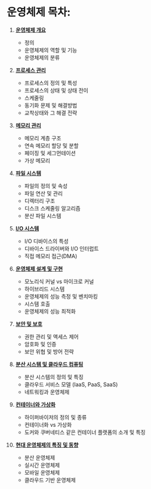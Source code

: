 
# 운영체제 목차:

1. [**운영체제 개요**](https://github.com/ChoiJeonSeok/TIL/blob/master/CS/Operating_System/OS_Knowledge/OS_Overview.md)
    - 정의
    - 운영체제의 역할 및 기능
    - 운영체제의 분류

2. [**프로세스 관리**](https://github.com/ChoiJeonSeok/TIL/blob/master/CS/Operating_System/OS_Knowledge/OS_Process_Management.md)
    - 프로세스의 정의 및 특성
    - 프로세스의 상태 및 상태 전이
    - 스케줄링
    - 동기화 문제 및 해결방법
    - 교착상태와 그 해결 전략

3. [**메모리 관리**](https://github.com/ChoiJeonSeok/TIL/blob/master/CS/Operating_System/OS_Knowledge/OS_Memory_Management.md)
    - 메모리 계층 구조
    - 연속 메모리 할당 및 분할
    - 페이징 및 세그먼테이션
    - 가상 메모리

4. [**파일 시스템**](https://github.com/ChoiJeonSeok/TIL/blob/master/CS/Operating_System/OS_Knowledge/OS_File_System.md)
    - 파일의 정의 및 속성
    - 파일 연산 및 관리
    - 디렉터리 구조
    - 디스크 스케줄링 알고리즘
    - 분산 파일 시스템

5. [**I/O 시스템**](https://github.com/ChoiJeonSeok/TIL/blob/master/CS/Operating_System/OS_Knowledge/OS_IO_System.md)
    - I/O 디바이스의 특성
    - 디바이스 드라이버와 I/O 인터럽트
    - 직접 메모리 접근(DMA)

6. [**운영체제 설계 및 구현**](https://github.com/ChoiJeonSeok/TIL/blob/master/CS/Operating_System/OS_Knowledge/OS_Design_Implementation.md)
    - 모노리식 커널 vs 마이크로 커널
    - 하이브리드 시스템
    - 운영체제의 성능 측정 및 벤치마킹
    - 시스템 호출
    - 운영체제의 성능 최적화

7. [**보안 및 보호**](https://github.com/ChoiJeonSeok/TIL/blob/master/CS/Operating_System/OS_Knowledge/OS_Security_and_Protection.md)
    - 권한 관리 및 액세스 제어
    - 암호화 및 인증
    - 보안 위협 및 방어 전략

8. [**분산 시스템 및 클라우드 컴퓨팅**](https://github.com/ChoiJeonSeok/TIL/blob/master/CS/Operating_System/OS_Knowledge/OS_Distributed_Systems_and_Cloud_Computing.md)
    - 분산 시스템의 정의 및 특징
    - 클라우드 서비스 모델 (IaaS, PaaS, SaaS)
    - 네트워킹과 운영체제

9. [**컨테이너와 가상화**](https://github.com/ChoiJeonSeok/TIL/blob/master/CS/Operating_System/OS_Knowledge/OS_Containerization_Virtualization.md)
    - 하이퍼바이저의 정의 및 종류
    - 컨테이너화 vs 가상화
    - 도커와 쿠버네티스 같은 컨테이너 플랫폼의 소개 및 특징

10. [**현대 운영체제의 특징 및 동향**](https://github.com/ChoiJeonSeok/TIL/blob/master/CS/Operating_System/OS_Knowledge/OS_ModernTrends.md)
    - 분산 운영체제
    - 실시간 운영체제
    - 모바일 운영체제
    - 클라우드 기반 운영체제
